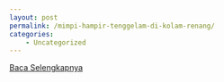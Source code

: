 ```yaml
---
layout: post
permalink: /mimpi-hampir-tenggelam-di-kolam-renang/
categories:
    - Uncategorized
---
```


[Baca Selengkapnya](/08)